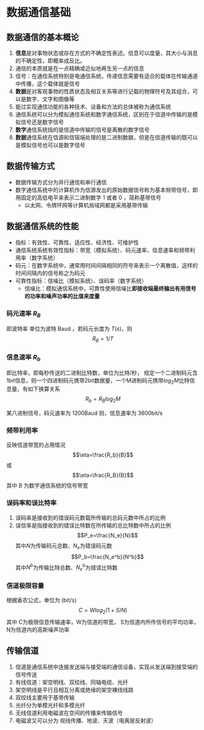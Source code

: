 # 数据通信基础

## 数据通信的基本概论
1. **信息**是对事物状态或存在方式的不确定性表述。信息可以度量，其大小与消息的不确定性，即概率成反比。
2. 通信的本质就是在一点精确或近似地再生另一点的信息
3. 信号：在通信系统特别是电通信系统，传递信息需要有适合的载体在传输通道中传播，这个载体就是信号
4. **数据**是对客观事物的性质状态及相互关系等进行记载的物理符号及其组合，可以是数字、文字和图像等
5. 能过实现通信功能的各种技术、设备和方法的总体被称为通信系统
6. 通信系统可以分为模拟通信系统和数字通信系统，区别在于信道中传输的是模拟信号还是数字信号
7. **数字**通信系统指的是信道中传输的信号是离散的数字信号
8. **数据**通信系统在信源和信宿端处理的是二进制数据，但是在信道传输的既可以是模拟信号也可以是数字信号

## 数据传输方式
* 数据传输方式分为并行通信和串行通信
* 数字通信系统中的计算机作为信源发出的原始数据信号称为基本频带信号，即用固定的高低电平来表示二进制数字 1 或者 0 ，简称基带信号
    * 以太网、令牌环网等计算机局域网都是采用基带传输

## 数据通信系统的性能
* 指标：有效性、可靠性、适应性、经济性、可维护性
* 通信系统系统有效性指标：带宽（模拟系统）、码元速率、信息速率和频带利用率（数字系统）
* 码元：在数字系统中，通常用时间间隔相同的符号来表示一个离散值，这样的时间间隔内的信号称之为码元
* 可靠性指标：信噪比（模拟系统）、误码率（数字系统）
    * 信噪比：模拟通信系统中，可靠性使用信噪比**即接收端最终输出有用信号的功率和噪声功率的比值来度量**

### 码元速率 $R_B$
即波特率 单位为波特 Baud ，若码元长度为 $T(s)$，则
$$R_B = 1/T$$

### 信息速率 $R_b$
即比特率，即每秒传送的二进制比特数，单位为比特/秒，
规定一个二进制码元含1bit信息，则一个四进制码元携带2bit数据量，一个M进制码元携带$log_2M$比特信息量，有如下换算关系
$$R_b=R_Blog_2M$$

某八进制信号，码元速率为 1200Baud 则，信息速率为 3600bit/s
### 频带利用率 
反映信道带宽的占用情况
$$\eta=\frac{R_b}{B}$$
或
$$\eta=\frac{R_B}{B}$$
其中 B 为数字通信系统的信号带宽

### 误码率和误比特率
1. 误码率是接收到的错误码元数载所传输的总码元数中所占的比例
2. 误信率是指接收到的错误比特数在所传输的总比特数中所占的比例
$$P_e=\frac{N_e}{N}$$
其中$N$为传输码元总数、$N_e$为错误码元数
$$P_b=\frac{N_e^b}{N^b}$$
其中$N^b$为传输比特总数、$N_e^b$为错误比特数

### 信道极限容量
根据香农公式，单位为 (bit/s)
$$C=Wlog_2(1+S/N)$$
其中 C为极限信息传输速率，W为信道的带宽，
S为信道内所传信号的平均功率，N为信道内的高斯噪声功率
## 传输信道
1. 信道是通信系统中连接发送端与接受端的通信设备，实现从发送端到接受端的信号传送
2. 有线信道：架空明线、双绞线、同轴电缆、光纤
3. 架空明线是平行且相互分离或绝缘的架空裸线线路
4. 双绞线主要用于基带传输
5. 光纤分为单模光纤和多模光纤
6. 无线信道利用电磁波在空间的传播来传输信号
7. 电磁波又可以分为 视线传播、地波、天波（电离层反射波）
